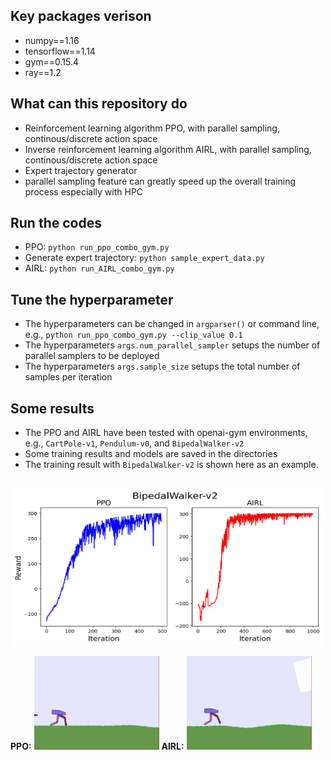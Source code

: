 ## Key packages verison
* numpy==1.16
* tensorflow==1.14
* gym==0.15.4
* ray==1.2

## What can this repository do

* Reinforcement learning algorithm PPO, with parallel sampling, continous/discrete action space 
* Inverse reinforcement learning algorithm AIRL, with parallel sampling, continous/discrete action space
* Expert trajectory generator
* parallel sampling feature can greatly speed up the overall training process especially with HPC

## Run the codes

* PPO: ```python run_ppo_combo_gym.py```
* Generate expert trajectory: ```python sample_expert_data.py```
* AIRL: ```python run_AIRL_combo_gym.py```


## Tune the hyperparameter

* The hyperparameters can be changed in ```argparser()``` or command line, e.g., ```python run_ppo_combo_gym.py --clip_value 0.1```
* The hyperparameters ```args.num_parallel_sampler``` setups the number of parallel samplers to be deployed
* The hyperparameters ```args.sample_size``` setups the total number of samples per iteration

## Some results

* The PPO and AIRL have been tested with openai-gym environments, e.g., ```CartPole-v1```, ```Pendulum-v0```, and ```BipedalWalker-v2```
* Some training results and models are saved in the directories
* The training result with ```BipedalWalker-v2``` is shown here as an example.


<br> <img src="walker_ppo_airl.png" width="500" height="250"/>

**PPO:**      <img src="ppo_state.gif" width="200" height="150"/>
**AIRL:**      <img src="AIRL_state.gif" width="200" height="150"/>

